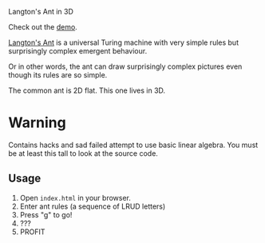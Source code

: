 Langton's Ant in 3D

Check out the [demo](https://realyze.github.io/1718/index.html).

[Langton's Ant](https://en.wikipedia.org/wiki/Langton%27s_ant) is a universal Turing machine with very simple rules but surprisingly complex emergent behaviour.

Or in other words, the ant can draw surprisingly complex pictures even though its rules are so simple.

The common ant is 2D flat. This one lives in 3D.

# Warning
Contains hacks and sad failed attempt to use basic linear algebra. You must be at least this tall to look at the source code.

## Usage
1. Open `index.html` in your browser.
2. Enter ant rules (a sequence of LRUD letters)
3. Press "g" to go!
4. ???
5. PROFIT
